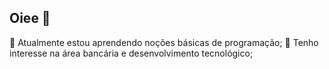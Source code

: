 ## Oiee 👋
🌱 Atualmente estou aprendendo noções básicas de programação;
💬 Tenho interesse na área bancária e desenvolvimento tecnológico;





<!--
**sz-sara/sz-sara** is a ✨ _special_ ✨ repository because its `README.md` (this file) appears on your GitHub profile.

Here are some ideas to get you started:

- 🔭 I’m currently working on ...
- 🌱 A...
- 👯 I’m looking to collaborate on ...
- 🤔 I’m looking for help with ...
- 💬 Ask me about ...
- 📫 How to reach me: ...
- 😄 Pronouns: ...
- ⚡ Fun fact: ...
-->
